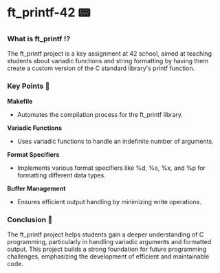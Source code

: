 # ft_printf-42 📟
<h3>What is ft_printf ⁉️</h3>
The ft_printf project is a key assignment at 42 school, aimed at teaching students about variadic functions and string formatting by having them create a custom version of the C standard library's printf function.

<h3>Key Points 🔑</h3>

**Makefile**
- Automates the compilation process for the ft_printf library.

**Variadic Functions**
- Uses variadic functions to handle an indefinite number of arguments.

**Format Specifiers**
- Implements various format specifiers like %d, %s, %x, and %p for formatting different data types.

**Buffer Management**
- Ensures efficient output handling by minimizing write operations.

<h3>Conclusion 🙏</h3>
The ft_printf project helps students gain a deeper understanding of C programming, particularly in handling variadic arguments and formatted output. This project builds a strong foundation for future programming challenges, emphasizing the development of efficient and maintainable code.
